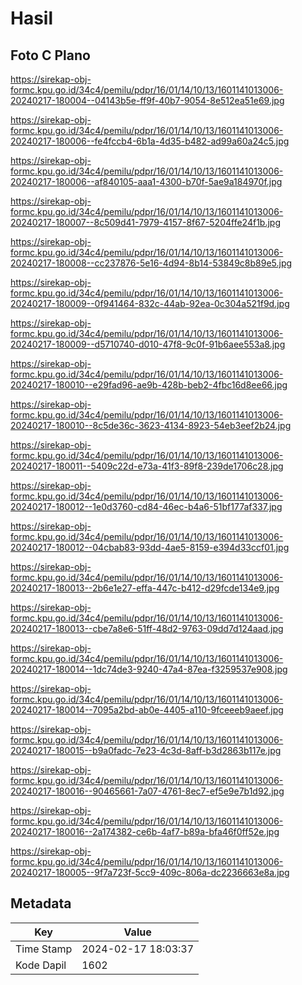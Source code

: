 # Hasil

## Foto C Plano

https://sirekap-obj-formc.kpu.go.id/34c4/pemilu/pdpr/16/01/14/10/13/1601141013006-20240217-180004--04143b5e-ff9f-40b7-9054-8e512ea51e69.jpg

https://sirekap-obj-formc.kpu.go.id/34c4/pemilu/pdpr/16/01/14/10/13/1601141013006-20240217-180006--fe4fccb4-6b1a-4d35-b482-ad99a60a24c5.jpg

https://sirekap-obj-formc.kpu.go.id/34c4/pemilu/pdpr/16/01/14/10/13/1601141013006-20240217-180006--af840105-aaa1-4300-b70f-5ae9a184970f.jpg

https://sirekap-obj-formc.kpu.go.id/34c4/pemilu/pdpr/16/01/14/10/13/1601141013006-20240217-180007--8c509d41-7979-4157-8f67-5204ffe24f1b.jpg

https://sirekap-obj-formc.kpu.go.id/34c4/pemilu/pdpr/16/01/14/10/13/1601141013006-20240217-180008--cc237876-5e16-4d94-8b14-53849c8b89e5.jpg

https://sirekap-obj-formc.kpu.go.id/34c4/pemilu/pdpr/16/01/14/10/13/1601141013006-20240217-180009--0f941464-832c-44ab-92ea-0c304a521f9d.jpg

https://sirekap-obj-formc.kpu.go.id/34c4/pemilu/pdpr/16/01/14/10/13/1601141013006-20240217-180009--d5710740-d010-47f8-9c0f-91b6aee553a8.jpg

https://sirekap-obj-formc.kpu.go.id/34c4/pemilu/pdpr/16/01/14/10/13/1601141013006-20240217-180010--e29fad96-ae9b-428b-beb2-4fbc16d8ee66.jpg

https://sirekap-obj-formc.kpu.go.id/34c4/pemilu/pdpr/16/01/14/10/13/1601141013006-20240217-180010--8c5de36c-3623-4134-8923-54eb3eef2b24.jpg

https://sirekap-obj-formc.kpu.go.id/34c4/pemilu/pdpr/16/01/14/10/13/1601141013006-20240217-180011--5409c22d-e73a-41f3-89f8-239de1706c28.jpg

https://sirekap-obj-formc.kpu.go.id/34c4/pemilu/pdpr/16/01/14/10/13/1601141013006-20240217-180012--1e0d3760-cd84-46ec-b4a6-51bf177af337.jpg

https://sirekap-obj-formc.kpu.go.id/34c4/pemilu/pdpr/16/01/14/10/13/1601141013006-20240217-180012--04cbab83-93dd-4ae5-8159-e394d33ccf01.jpg

https://sirekap-obj-formc.kpu.go.id/34c4/pemilu/pdpr/16/01/14/10/13/1601141013006-20240217-180013--2b6e1e27-effa-447c-b412-d29fcde134e9.jpg

https://sirekap-obj-formc.kpu.go.id/34c4/pemilu/pdpr/16/01/14/10/13/1601141013006-20240217-180013--cbe7a8e6-51ff-48d2-9763-09dd7d124aad.jpg

https://sirekap-obj-formc.kpu.go.id/34c4/pemilu/pdpr/16/01/14/10/13/1601141013006-20240217-180014--1dc74de3-9240-47a4-87ea-f3259537e908.jpg

https://sirekap-obj-formc.kpu.go.id/34c4/pemilu/pdpr/16/01/14/10/13/1601141013006-20240217-180014--7095a2bd-ab0e-4405-a110-9fceeeb9aeef.jpg

https://sirekap-obj-formc.kpu.go.id/34c4/pemilu/pdpr/16/01/14/10/13/1601141013006-20240217-180015--b9a0fadc-7e23-4c3d-8aff-b3d2863b117e.jpg

https://sirekap-obj-formc.kpu.go.id/34c4/pemilu/pdpr/16/01/14/10/13/1601141013006-20240217-180016--90465661-7a07-4761-8ec7-ef5e9e7b1d92.jpg

https://sirekap-obj-formc.kpu.go.id/34c4/pemilu/pdpr/16/01/14/10/13/1601141013006-20240217-180016--2a174382-ce6b-4af7-b89a-bfa46f0ff52e.jpg

https://sirekap-obj-formc.kpu.go.id/34c4/pemilu/pdpr/16/01/14/10/13/1601141013006-20240217-180005--9f7a723f-5cc9-409c-806a-dc2236663e8a.jpg


## Metadata

| Key        | Value               |
| ---------- | ------------------- |
| Time Stamp | 2024-02-17 18:03:37 |
| Kode Dapil | 1602                |



